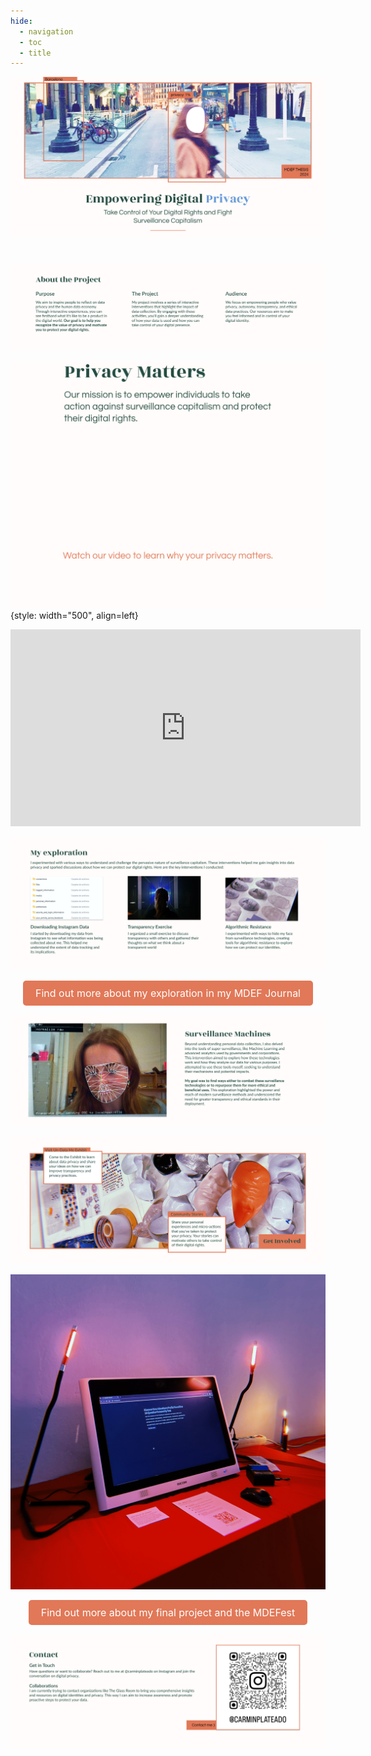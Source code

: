 ```yaml
---
hide:
  - navigation
  - toc
  - title
---
```


![](../images/Thesis/HOME.jpg)

#

![](../images/Thesis/AboutProject.jpg)

![](../images/Thesis/About.jpg){style: width="500", align=left}

<iframe width="560" height="315" src="https://www.youtube.com/embed/ZHOTFstByB4?si=TwWT3YzYzXLoa-Xp" title="YouTube video player" frameborder="0" allow="accelerometer; autoplay; clipboard-write; encrypted-media; gyroscope; picture-in-picture; web-share" referrerpolicy="strict-origin-when-cross-origin" allowfullscreen></iframe>

![](../images/Thesis/Exploration.jpg)

<p align="center">
  <a href="https://carmenrobres.github.io/portfolio/03-DesignStudioF/term3/03-Intervention2/" style="display: inline-block; padding: 10px 20px; font-size: 16px; color: white; background-color: #E17858; text-align: center; text-decoration: none; border-radius: 5px;">
    Find out more about my exploration in my MDEF Journal
  </a>
</p>

![](../images/Thesis/Surveillance.jpg)

![](../images/Thesis/GetInvolved.jpg)

![](../images/Thesis/mdef.jpg)

<p align="center">
  <a href="https://carmenrobres.github.io/portfolio/thesis/02-Project/" style="display: inline-block; padding: 10px 20px; font-size: 16px; color: white; background-color: #E17858; text-align: center; text-decoration: none; border-radius: 5px;">
    Find out more about my final project and the MDEFest
  </a>
</p>

![](../images/Thesis/Contact.jpg)

